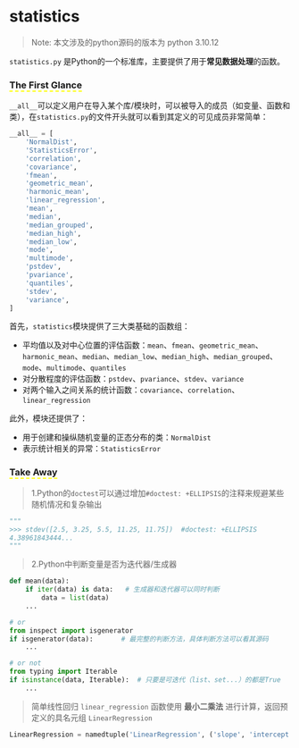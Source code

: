 # statistics
> Note: 本文涉及的python源码的版本为 python 3.10.12

`statistics.py` 是Python的一个标准库，主要提供了用于**常见数据处理**的函数。

### <span style="border-bottom:2px dashed yellow;">The First Glance</span>

`__all__`可以定义用户在导入某个库/模块时，可以被导入的成员（如变量、函数和类），在`statistics.py`的文件开头就可以看到其定义的可见成员非常简单：
```python
__all__ = [
    'NormalDist',
    'StatisticsError',
    'correlation',
    'covariance',
    'fmean',
    'geometric_mean',
    'harmonic_mean',
    'linear_regression',
    'mean',
    'median',
    'median_grouped',
    'median_high',
    'median_low',
    'mode',
    'multimode',
    'pstdev',
    'pvariance',
    'quantiles',
    'stdev',
    'variance',
]
```
首先，`statistics`模块提供了三大类基础的函数组：
- 平均值以及对中心位置的评估函数：`mean`、`fmean`、`geometric_mean`、`harmonic_mean`、`median`、`median_low`、`median_high`、`median_grouped`、`mode`、`multimode`、`quantiles`
- 对分散程度的评估函数：`pstdev`、`pvariance`、`stdev`、`variance`
- 对两个输入之间关系的统计函数：`covariance`、`correlation`、`linear_regression`

此外，模块还提供了：
- 用于创建和操纵随机变量的正态分布的类：`NormalDist`
- 表示统计相关的异常：`StatisticsError`

### <span style="border-bottom:2px dashed yellow;">Take Away</span>

> 1.Python的`doctest`可以通过增加`#doctest: +ELLIPSIS`的注释来规避某些随机情况和复杂输出
```python
"""
>>> stdev([2.5, 3.25, 5.5, 11.25, 11.75])  #doctest: +ELLIPSIS
4.38961843444...
"""
```
> 2.Python中判断变量是否为迭代器/生成器
```python
def mean(data):
    if iter(data) is data:   # 生成器和迭代器可以同时判断
        data = list(data)
    ...

# or
from inspect import isgenerator
if isgenerator(data):       # 最完整的判断方法，具体判断方法可以看其源码
    ...

# or not
from typing import Iterable
if isinstance(data, Iterable):  # 只要是可迭代（list、set...）的都是True
    ...
```

> 简单线性回归 `linear_regression` 函数使用 **最小二乘法** 进行计算，返回预定义的具名元组 `LinearRegression`
```python
LinearRegression = namedtuple('LinearRegression', ('slope', 'intercept')
```